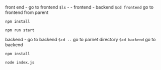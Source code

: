 front end - go to frontend
`$ls` - - frontend
        - backend
`$cd frontend` go to frontend from parent

`npm install`

`npm run start`

backend - go to backend
`$cd ..` go to parnet directory
`$cd backend` go to backend

`npm install`

`node index.js`
